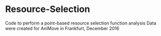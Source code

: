 # Resource-Selection
Code to perform a point-based resource selection function analysis
Data were created for AniMove in Frankfurt, December 2016

